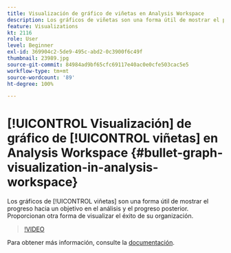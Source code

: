 ```yaml
---
title: Visualización de gráfico de viñetas en Analysis Workspace
description: Los gráficos de viñetas son una forma útil de mostrar el progreso hacia un objetivo en el análisis y el progreso posterior. Proporcionan otra forma de visualizar el éxito de su organización.
feature: Visualizations
kt: 2116
role: User
level: Beginner
exl-id: 369904c2-5de9-495c-abd2-0c3900f6c49f
thumbnail: 23989.jpg
source-git-commit: 84984ad9bf65cfc69117e40ac0e0cfe503cac5e5
workflow-type: tm+mt
source-wordcount: '89'
ht-degree: 100%

---
```


# [!UICONTROL Visualización] de gráfico de [!UICONTROL viñetas] en Analysis Workspace {#bullet-graph-visualization-in-analysis-workspace}

Los gráficos de [!UICONTROL viñetas] son una forma útil de mostrar el progreso hacia un objetivo en el análisis y el progreso posterior. Proporcionan otra forma de visualizar el éxito de su organización.

>[!VIDEO](https://video.tv.adobe.com/v/23989/?quality=12&learn=on)

Para obtener más información, consulte la [documentación](https://experienceleague.adobe.com/docs/analytics/analyze/analysis-workspace/visualizations/bullet-graph.html?lang=es).
